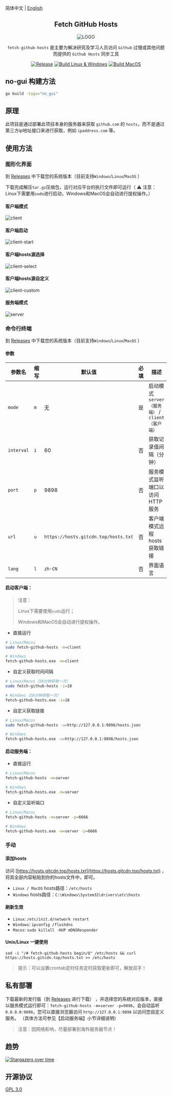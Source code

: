 简体中文 | [English](./README_EN.md)

<div align="center">
<h2>Fetch GitHub Hosts</h2>

![LOGO](assets/public/logo.png)

`fetch-github-hosts` 是主要为解决研究及学习人员访问 `Github` 过慢或其他问题而提供的 `Github Hosts` 同步工具

[![Release](https://img.shields.io/github/v/release/Licoy/fetch-github-hosts.svg?logo=git)](https://github.com/Licoy/fetch-github-hosts)
[![Build Linux & Windows](https://github.com/Licoy/fetch-github-hosts/workflows/Build%20for%20Linux%20&%20Windows/badge.svg)](https://github.com/Licoy/fetch-github-hosts)
[![Build MacOS](https://github.com/Licoy/fetch-github-hosts/workflows/Build%20for%20MacOS/badge.svg)](https://github.com/Licoy/fetch-github-hosts)

</div>

## no-gui 构建方法

```bash
go build -tags="no_gui"
```

## 原理

此项目是通过部署此项目本身的服务器来获取 `github.com` 的 `hosts`，而不是通过第三方ip地址接口来进行获取，例如 `ipaddress.com` 等。

## 使用方法
### 图形化界面
到 [Releases](https://github.com/Licoy/fetch-github-hosts/releases) 中下载您的系统版本（目前支持`Windows`/`Linux`/`MacOS`
）

下载完成解压`tar.gz`压缩包，运行对应平台的执行文件即可运行（ ⚠️ 注意：Linux下需要用`sudo`进行启动，Windows和MacOS会自动进行提权操作。）

#### 客户端模式
![client](assets/public/docs/client.png)

#### 客户端启动
![client-start](assets/public/docs/client-start.png)

#### 客户端hosts源选择
![client-select](assets/public/docs/client-select.png)

#### 客户端hosts源自定义
![client-custom](assets/public/docs/client-custom.png)

#### 服务端模式
![server](assets/public/docs/server.png)

### 命令行终端

到 [Releases](https://github.com/Licoy/fetch-github-hosts/releases) 中下载您的系统版本（目前支持`Windows`/`Linux`/`MacOS`
）

#### 参数

| 参数名        | 缩写  | 默认值                                  | 必填  | 描述                                 |
|------------|-----|--------------------------------------|-----|------------------------------------|
| `mode`     | `m` | 无                                    | 是   | 启动模式 `server（服务端）` / `client（客户端）` |
| `interval` | `i` | 60                                   | 否   | 获取记录值间隔（分钟）                        |
| `port`     | `p` | 9898                                 | 否   | 服务模式监听端口以访问HTTP服务                  |
| `url`      | `u` | `https://hosts.gitcdn.top/hosts.txt` | 否   | 客户端模式远程hosts获取链接                   |
| `lang`     | `l` | `zh-CN`                              | 否   | 界面语言                               |

#### 启动客户端：

> 注意：
> 
> Linux下需要使用`sudo`运行；
> 
> Windows和MacOS会自动进行提权操作。

- 直接运行

```bash
# Linux/Macos
sudo fetch-github-hosts -m=client

# Windows
fetch-github-hosts.exe -m=client
```

- 自定义获取时间间隔

```bash
# Linux/Macos（10分钟获取一次）
sudo fetch-github-hosts -i=10

# Windows（10分钟获取一次）
fetch-github-hosts.exe -i=10
```

- 自定义获取链接

```bash
# Linux/Macos
sudo fetch-github-hosts -u=http://127.0.0.1:9898/hosts.json

# Windows
fetch-github-hosts.exe -u=http://127.0.0.1:9898/hosts.json
```

#### 启动服务端：

- 直接运行

```bash
# Linux/Macos
fetch-github-hosts -m=server

# Windows
fetch-github-hosts.exe -m=server
```

- 自定义监听端口

```bash
# Linux/Macos
fetch-github-hosts -m=server -p=6666

# Windows
fetch-github-hosts.exe -m=server -p=6666
```

### 手动

#### 添加hosts

访问 [https://hosts.gitcdn.top/hosts.txt](https://hosts.gitcdn.top/hosts.txt) ，
将其全部内容粘贴到你的hosts文件中，即可。

- `Linux / MacOS` hosts路径：`/etc/hosts`
- `Windows` hosts路径：`C:\Windows\System32\drivers\etc\hosts`

#### 刷新生效

- `Linux`: `/etc/init.d/network restart`
- `Windows`: `ipconfig /flushdns`
- `Macos`: `sudo killall -HUP mDNSResponder`

#### Unix/Linux 一键使用

```shell
sed -i "/# fetch-github-hosts begin/Q" /etc/hosts && curl https://hosts.gitcdn.top/hosts.txt >> /etc/hosts
```

> 提示：可以设置crontab定时任务定时获取更新即可，解放双手！

## 私有部署

下载最新的发行版（到 [Releases](https://github.com/Licoy/fetch-github-hosts/releases) 进行下载）
，并选择您的系统对应版本，直接以服务模式运行即可：`fetch-github-hosts -m=server -p=9898`，会自动监听`0.0.0.0:9898`，您可以直接浏览器访问 `http://127.0.0.1:9898`
以访问您自定义服务。
（具体方法可参见【启动服务端】小节详细说明）

> 注意：因网络影响，尽量部署到海外服务器节点！

## 趋势
[![Stargazers over time](https://starchart.cc/Licoy/fetch-github-hosts.svg)](https://starchart.cc/Licoy/fetch-github-hosts)

## 开源协议

[GPL 3.0](https://github.com/Licoy/fetch-github-hosts/blob/main/LICENSE)

